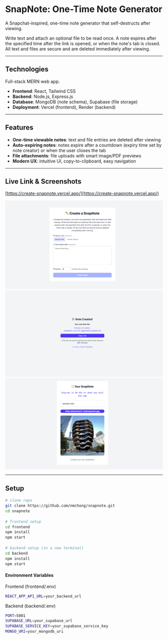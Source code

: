 # SnapNote: One-Time Note Generator
A Snapchat-inspired, one-time note generator that self-destructs after viewing. 

Write text and attach an optional file to be read once. A note expires after the specified time after the link is opened, or when the note's tab is closed. All text and files are secure and are deleted immediately after viewing. 

---

## Technologies
Full-stack MERN web app.
- **Frontend**: React, Tailwind CSS
- **Backend**: Node.js, Express.js
- **Database**: MongoDB (note schema), Supabase (file storage)
- **Deployment**: Vercel (frontend), Render (backend)

---

## Features
- **One-time viewable notes**: text and file entries are deleted after viewing
- **Auto-expiring notes**: notes expire after a countdown (expiry time set by note creator) or when the user closes the tab
- **File attachments**: file uploads with smart image/PDF previews
- **Modern UX**: intuitive UI, copy-to-clipboard, easy navigation

---

## Live Link & Screenshots
[https://create-snapnote.vercel.app/](https://create-snapnote.vercel.app/)

![Create Note Page](./createNote.png)
![Note Created Page](./noteCreated.png)
![View Note Page](./viewNote.png)

---

## Setup
```bash
# clone repo
git clone https://github.com/nmchong/snapnote.git
cd snapnote

# frontend setup
cd frontend
npm install
npm start

# backend setup (in a new terminal)
cd backend
npm install
npm start
```
#### Environment Variables

Frontend (frontend/.env)
```bash
REACT_APP_API_URL=your_backend_url
```

Backend (backend/.env)
```bash
PORT=5001
SUPABASE_URL=your_supabase_url
SUPABASE_SERVICE_KEY=your_supabase_service_key
MONGO_URI=your_mongodb_uri
```
